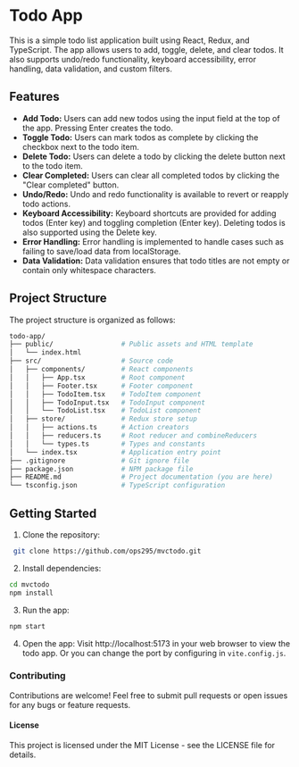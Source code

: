 # Todo App
This is a simple todo list application built using React, Redux, and TypeScript. The app allows users to add, toggle, delete, and clear todos. It also supports undo/redo functionality, keyboard accessibility, error handling, data validation, and custom filters.

## Features
- **Add Todo:** Users can add new todos using the input field at the top of the app. Pressing Enter creates the todo.
- **Toggle Todo:** Users can mark todos as complete by clicking the checkbox next to the todo item.
- **Delete Todo:** Users can delete a todo by clicking the delete button next to the todo item.
- **Clear Completed:** Users can clear all completed todos by clicking the "Clear completed" button.
- **Undo/Redo:** Undo and redo functionality is available to revert or reapply todo actions.
- **Keyboard Accessibility:** Keyboard shortcuts are provided for adding todos (Enter key) and toggling completion (Enter key). Deleting todos is also supported using the Delete key.
- **Error Handling:** Error handling is implemented to handle cases such as failing to save/load data from localStorage.
- **Data Validation:** Data validation ensures that todo titles are not empty or contain only whitespace characters.

## Project Structure
The project structure is organized as follows:

```bash
todo-app/
├── public/                 # Public assets and HTML template
│   └── index.html
├── src/                    # Source code
│   ├── components/         # React components
│   │   ├── App.tsx         # Root component
│   │   ├── Footer.tsx      # Footer component
│   │   ├── TodoItem.tsx    # TodoItem component
│   │   ├── TodoInput.tsx   # TodoInput component
│   │   └── TodoList.tsx    # TodoList component
│   ├── store/              # Redux store setup
│   │   ├── actions.ts      # Action creators
│   │   ├── reducers.ts     # Root reducer and combineReducers
│   │   └── types.ts        # Types and constants
│   └── index.tsx           # Application entry point
├── .gitignore              # Git ignore file
├── package.json            # NPM package file
├── README.md               # Project documentation (you are here)
└── tsconfig.json           # TypeScript configuration
```
## Getting Started
1. Clone the repository:
 ```bash
  git clone https://github.com/ops295/mvctodo.git
```
2. Install dependencies:
 ```bash
 cd mvctodo
 npm install
 ```
3. Run the app:
```bash
npm start
```
4. Open the app:
Visit http://localhost:5173 in your web browser to view the todo app. Or you can change the port by configuring in `vite.config.js`.

###  Contributing
Contributions are welcome! Feel free to submit pull requests or open issues for any bugs or feature requests.

#### License
This project is licensed under the MIT License - see the LICENSE file for details.